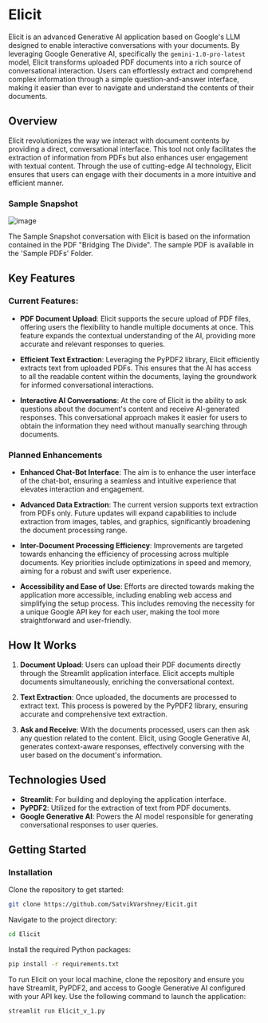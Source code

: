 # Elicit

Elicit is an advanced Generative AI  application based on Google's LLM designed to enable interactive conversations with your documents. By leveraging Google Generative AI, specifically the `gemini-1.0-pro-latest` model, Elicit transforms uploaded PDF documents into a rich source of conversational interaction. Users can effortlessly extract and comprehend complex information through a simple question-and-answer interface, making it easier than ever to navigate and understand the contents of their documents.

## Overview

Elicit revolutionizes the way we interact with document contents by providing a direct, conversational interface. This tool not only facilitates the extraction of information from PDFs but also enhances user engagement with textual content. Through the use of cutting-edge AI technology, Elicit ensures that users can engage with their documents in a more intuitive and efficient manner.

### Sample Snapshot

![image](https://github.com/SatvikVarshney/Elicit/assets/114079530/27ff69ca-81d1-4afe-8180-1fe9b2f3c2e4)

The Sample Snapshot conversation with Elicit is based on the information contained in the PDF "Bridging The Divide". The sample PDF is available in the 'Sample PDFs' Folder.


## Key Features

### Current Features:

- **PDF Document Upload**: Elicit supports the secure upload of PDF files, offering users the flexibility to handle multiple documents at once. This feature expands the contextual understanding of the AI, providing more accurate and relevant responses to queries.

- **Efficient Text Extraction**: Leveraging the PyPDF2 library, Elicit efficiently extracts text from uploaded PDFs. This ensures that the AI has access to all the readable content within the documents, laying the groundwork for informed conversational interactions.

- **Interactive AI Conversations**: At the core of Elicit is the ability to ask questions about the document's content and receive AI-generated responses. This conversational approach makes it easier for users to obtain the information they need without manually searching through documents.

### Planned Enhancements

- **Enhanced Chat-Bot Interface**: The aim is to enhance the user interface of the chat-bot, ensuring a seamless and intuitive experience that elevates interaction and engagement.

- **Advanced Data Extraction**: The current version supports text extraction from PDFs only. Future updates will expand capabilities to include extraction from images, tables, and graphics, significantly broadening the document processing range.

- **Inter-Document Processing Efficiency**: Improvements are targeted towards enhancing the efficiency of processing across multiple documents. Key priorities include optimizations in speed and memory, aiming for a robust and swift user experience.

- **Accessibility and Ease of Use**: Efforts are directed towards making the application more accessible, including enabling web access and simplifying the setup process. This includes removing the necessity for a unique Google API key for each user, making the tool more straightforward and user-friendly.


## How It Works

1. **Document Upload**: Users can upload their PDF documents directly through the Streamlit application interface. Elicit accepts multiple documents simultaneously, enriching the conversational context.

2. **Text Extraction**: Once uploaded, the documents are processed to extract text. This process is powered by the PyPDF2 library, ensuring accurate and comprehensive text extraction.

3. **Ask and Receive**: With the documents processed, users can then ask any question related to the content. Elicit, using Google Generative AI, generates context-aware responses, effectively conversing with the user based on the document's information.

## Technologies Used

- **Streamlit**: For building and deploying the application interface.
- **PyPDF2**: Utilized for the extraction of text from PDF documents.
- **Google Generative AI**: Powers the AI model responsible for generating conversational responses to user queries.

## Getting Started

### Installation
Clone the repository to get started:
```bash
git clone https://github.com/SatvikVarshney/Eicit.git
```

Navigate to the project directory:
```bash
cd Elicit
```

Install the required Python packages:
```bash
pip install -r requirements.txt
```

To run Elicit on your local machine, clone the repository and ensure you have Streamlit, PyPDF2, and access to Google Generative AI configured with your API key. Use the following command to launch the application:

```bash
streamlit run Elicit_v_1.py
```


